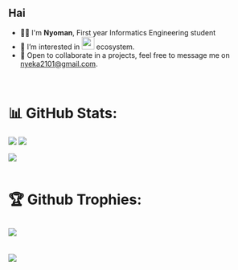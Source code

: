 <h2>Hai</h2>
<ul>
  <li>👨‍💻 I'm <b>Nyoman</b>, First year Informatics Engineering student </li>
  <li>🌱 I’m interested in <img src="https://www.freepnglogos.com/uploads/javascript-png/javascript-vector-logo-yellow-png-transparent-javascript-vector-12.png" width="25" /> ecosystem.</li>
  <li>💬 Open to collaborate in a projects, feel free to message me on <a href="mailto:nyeka2101@gmail.com" target="_blank">nyeka2101@gmail.com</a>.</li>
</ul>
<br/>

# 📊 GitHub Stats:

![](https://github-readme-stats.vercel.app/api?username=nyeka&theme=dark&hide_border=true&include_all_commits=true&count_private=true) ![](https://github-readme-streak-stats.herokuapp.com/?user=nyeka&theme=dark&hide_border=true)<br/>

![](https://github-readme-stats.vercel.app/api/top-langs/?username=nyeka&theme=dark&hide_border=true&layout=compact)
<br/> <br/>

# 🏆 Github Trophies:

![](https://github-profile-trophy.vercel.app/?username=nyeka&theme=radical&no-frame=false&no-bg=true&margin-w=4)
<br/>
---
<br/>
 <a href="https://visitcount.itsvg.in">
  <img src="https://visitcount.itsvg.in/api?id=nyeka&label=Profile%20Views&pretty=false" />
 </a>  



